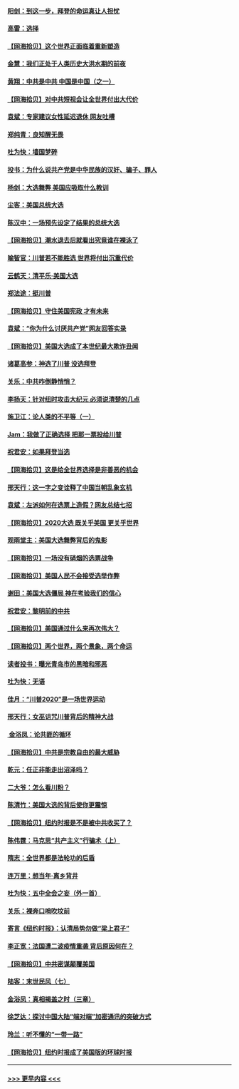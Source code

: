 #### [阳剑：到这一步，拜登的命运真让人担忧](../pages/nsc993/n12549093.md?t=11151102) 
#### [高雷：选择](../pages/nsc993/n12549087.md?t=11151102) 
#### [【网海拾贝】这个世界正面临着重新塑造](../pages/nsc993/n12548326.md?t=11151102) 
#### [金慧：我们正处于人类历史大洪水期的前夜](../pages/nsc993/n12547914.md?t=11151102) 
#### [黄翔：中共是中共 中国是中国（之一）](../pages/nsc993/n12547576.md?t=11151102) 
#### [【网海拾贝】对中共短视会让全世界付出大代价](../pages/nsc993/n12546043.md?t=11151102) 
#### [袁斌：专家建议女性延迟退休 网友吐槽](../pages/nsc993/n12545424.md?t=11151102) 
#### [郑纯青：良知醒无畏](../pages/nsc993/n12545394.md?t=11151102) 
#### [吐为快：墙国梦碎](../pages/nsc993/n12545309.md?t=11151102) 
#### [投书：为什么说共产党是中华民族的汉奸、骗子、罪人](../pages/nsc993/n12545089.md?t=11151102) 
#### [杨剑：大选舞弊 美国应吸取什么教训](../pages/nsc993/n12543937.md?t=11151102) 
#### [尘客：美国总统大选](../pages/nsc993/n12543828.md?t=11151102) 
#### [陈汉中：一场预先设定了结果的总统大选](../pages/nsc993/n12543564.md?t=11151102) 
#### [【网海拾贝】潮水退去后就看出究竟谁在裸泳了](../pages/nsc993/n12543321.md?t=11151102) 
#### [喻智官：川普若不能胜选 世界将付出沉重代价](../pages/nsc993/n12541352.md?t=11151102) 
#### [云鹤天：清平乐‧美国大选](../pages/nsc993/n12540916.md?t=11151102) 
#### [郑法途：挺川普](../pages/nsc993/n12540898.md?t=11151102) 
#### [【网海拾贝】守住美国宪政 才有未来](../pages/nsc993/n12540423.md?t=11151102) 
#### [袁斌：“你为什么讨厌共产党”网友回答实录](../pages/nsc993/n12540208.md?t=11151102) 
#### [【网海拾贝】美国大选成了本世纪最大欺诈丑闻](../pages/nsc993/n12538029.md?t=11151102) 
#### [诸葛高参：神选了川普 没选拜登](../pages/nsc993/n12537664.md?t=11151102) 
#### [关乐：中共咋倒静悄悄？](../pages/nsc993/n12537615.md?t=11151102) 
#### [李扬天：针对纽时攻击大纪元 必须说清楚的几点](../pages/nsc993/n12536001.md?t=11151102) 
#### [施卫江：论人类的不平等（一）](../pages/nsc993/n12535700.md?t=11151102) 
#### [Jam：我做了正确选择 把那一票投给川普](../pages/nsc993/n12535743.md?t=11151102) 
#### [祝君安：如果拜登当选](../pages/nsc993/n12535726.md?t=11151102) 
#### [【网海拾贝】这是给全世界选择是非善恶的机会](../pages/nsc993/n12535061.md?t=11151102) 
#### [邢天行：这一字之变诠释了中国当朝乱象玄机](../pages/nsc993/n12533446.md?t=11151102) 
#### [袁斌：左派如何在选票上造假？网友总结七招](../pages/nsc993/n12533180.md?t=11151102) 
#### [【网海拾贝】2020大选 既关乎美国 更关乎世界](../pages/nsc993/n12533161.md?t=11151102) 
#### [观雨堂主：美国大选舞弊背后的鬼影](../pages/nsc993/n12533153.md?t=11151102) 
#### [【网海拾贝】一场没有硝烟的选票战争](../pages/nsc993/n12531883.md?t=11151102) 
#### [【网海拾贝】美国人民不会接受选举作弊](../pages/nsc993/n12528850.md?t=11151102) 
#### [谢田：美国大选僵局 神在考验我们的信心](../pages/nsc993/n12527932.md?t=11151102) 
#### [祝君安：黎明前的中共](../pages/nsc993/n12524071.md?t=11151102) 
#### [【网海拾贝】美国通过什么来再次伟大？](../pages/nsc993/n12523844.md?t=11151102) 
#### [【网海拾贝】两个世界，两个景象，两个命运](../pages/nsc993/n12521419.md?t=11151102) 
#### [读者投书：曝光青岛市的黑暗和邪恶](../pages/nsc993/n12520988.md?t=11151102) 
#### [吐为快：无语](../pages/nsc993/n12518588.md?t=11151102) 
#### [佳月：“川普2020”是一场世界运动](../pages/nsc993/n12518581.md?t=11151102) 
#### [邢天行：女巫诅咒川普背后的精神大战](../pages/nsc993/n12517257.md?t=11151102) 
#### [ 金浴凤：论共匪的循环](../pages/nsc993/n12517133.md?t=11151102) 
#### [【网海拾贝】中共是宗教自由的最大威胁](../pages/nsc993/n12516879.md?t=11151102) 
#### [乾元：任正非能走出沼泽吗？](../pages/nsc993/n12515831.md?t=11151102) 
#### [二大爷：怎么看川粉？](../pages/nsc993/n12515820.md?t=11151102) 
#### [陈清竹：美国大选的背后使你更震惊](../pages/nsc993/n12515589.md?t=11151102) 
#### [【网海拾贝】纽约时报是不是被中共收买了？](../pages/nsc993/n12515122.md?t=11151102) 
#### [陈伟霆：马克思“共产主义”行骗术（上）](../pages/nsc993/n12510217.md?t=11151102) 
#### [隋志：全世界都是法轮功的后盾](../pages/nsc993/n12510636.md?t=11151102) 
#### [连万里：想当年‧离乡背井](../pages/nsc993/n12510623.md?t=11151102) 
#### [吐为快：五中全会之妄（外一首）](../pages/nsc993/n12510470.md?t=11151102) 
#### [关乐：裸奔口哨吹坟前](../pages/nsc993/n12510403.md?t=11151102) 
#### [寄言《纽约时报》：认清局势勿做“梁上君子”](../pages/nsc993/n12510042.md?t=11151102) 
#### [李正宽：法国遭二波疫情重袭 背后原因何在？](../pages/nsc993/n12509971.md?t=11151102) 
#### [【网海拾贝】中共密谋颠覆美国](../pages/nsc993/n12509816.md?t=11151102) 
#### [陆客：末世民风（七）](../pages/nsc993/n12507822.md?t=11151102) 
#### [金浴凤：真相揭盖之时（三章）](../pages/nsc993/n12507804.md?t=11151102) 
#### [徐芝达：探讨中国大陆“端对端”加密通讯的突破方式](../pages/nsc993/n12507682.md?t=11151102) 
#### [玲兰：听不懂的“一带一路”](../pages/nsc993/n12507669.md?t=11151102) 
#### [【网海拾贝】纽约时报成了美国版的环球时报](../pages/nsc993/n12507053.md?t=11151102) 

----
#### [ >>> 更早内容 <<< ](../indexes/nsc993-earlier.md)

